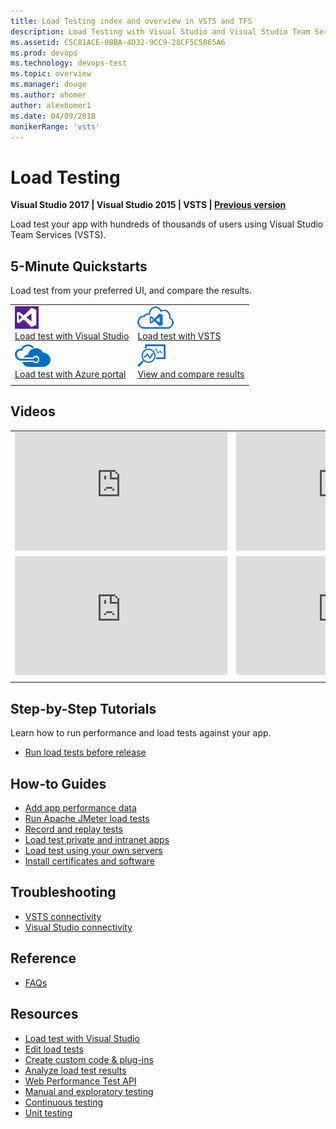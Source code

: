 ```yaml
---
title: Load Testing index and overview in VSTS and TFS
description: Load Testing with Visual Studio and Visual Studio Team Services (VSTS)
ms.assetid: C5C81ACE-0BBA-4D32-9CC9-28CF5C5865A6
ms.prod: devops
ms.technology: devops-test
ms.topic: overview
ms.manager: douge
ms.author: ahomer
author: alexhomer1
ms.date: 04/09/2018
monikerRange: 'vsts'
---
```


# Load Testing

**Visual Studio 2017 | Visual Studio 2015 | VSTS | [Previous version](https://msdn.microsoft.com/library/dn250793%28v=vs.120%29.aspx)**

Load test your app with hundreds of thousands of users using Visual Studio Team Services (VSTS).

## 5-Minute Quickstarts

Load test from your preferred UI, and compare the results.

| | |
| --- | --- |
| ![icon](_img/visualstudio-icon.png)<br />[Load test with Visual Studio](getting-started-with-performance-testing.md) | ![icon](_img/vsts-icon.png)<br />[Load test with VSTS](get-started-simple-cloud-load-test.md) |
| ![icon](_img/azure-icon.png)<br />[Load test with Azure portal](app-service-web-app-performance-test.md) | ![icon](_img/reviewresults-icon.png)<br />[View and compare results](performance-reports.md) |
| | |

## Videos

| | |
| --- | --- |
| <iframe src="https://channel9.msdn.com/Events/Ignite/New-Zealand-2016/M379/player" width="340" height="190" allowFullScreen="true" frameBorder="0"></iframe> | <iframe src="https://channel9.msdn.com/Blogs/Developer-Support-Series-PGI-Sessions/Developer-Support-Series-Cloud-Load-Testing/player" width="340" height="190" allowFullScreen="true" frameBorder="0"></iframe> |
| <iframe src="https://channel9.msdn.com/Events/TechDays/Techdays-2016-The-Netherlands/Cloud-Based-Load-Testing-of-web-applications-with-Visual-Studio-2015/player" width="340" height="190" allowFullScreen frameBorder="0"></iframe> | <iframe src="https://channel9.msdn.com/Shows/Cloud+Cover/Episode-213-Azure-App-Service-Best-Practices-for-Large-Scale-Applications/player" width="340" height="190" allowFullScreen="true" frameBorder="0"></iframe> |
| | |

## Step-by-Step Tutorials

Learn how to run performance and load tests against your app.

* [Run load tests before release](run-performance-tests-app-before-release.md)

## How-to Guides

* [Add app performance data](get-performance-data-for-load-tests.md)
* [Run Apache JMeter load tests](get-started-jmeter-test.md)
* [Record and replay tests](record-and-replay-cloud-load-tests.md)
* [Load test private and intranet apps](clt-behind-firewall.md)
* [Load test using your own servers](clt-with-private-machines.md)
* [Install certificates and software](install-certs-and-software.md)

## Troubleshooting

* [VSTS connectivity](reference-qa.md#qaconnectts)
* [Visual Studio connectivity](reference-qa.md#troubleshooting)

## Reference

* [FAQs](reference-qa.md)

## Resources

* [Load test with Visual Studio](https://docs.microsoft.com/visualstudio/test/quickstart-create-a-load-test-project)
* [Edit load tests](https://docs.microsoft.com/visualstudio/test/edit-load-tests)
* [Create custom code &amp; plug-ins](https://docs.microsoft.com/visualstudio/test/create-custom-code-and-plug-ins-for-load-tests)
* [Analyze load test results](https://docs.microsoft.com/visualstudio/test/analyze-load-test-results-using-the-load-test-analyzer)
* [Web Performance Test API](https://docs.microsoft.com/visualstudio/test/how-to-use-the-web-performance-test-api)
* [Manual and exploratory testing](../index.md)
* [Continuous testing](../../pipelines/index.md)
* [Unit testing](https://docs.microsoft.com/visualstudio/test/developer-testing-scenarios)
